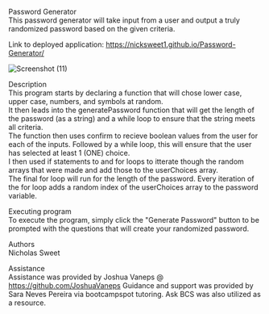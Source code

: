Password Generator <br>
This password generator will take input from a user and output a truly randomized password based on the given criteria.  <br>

Link to deployed application: https://nicksweet1.github.io/Password-Generator/ <br>


![Screenshot (11)](https://user-images.githubusercontent.com/111986248/235992969-cac73c91-abae-420e-9fc5-c394181752a4.png)

Description <br>
This program starts by declaring a function that will chose lower case, upper case, numbers, and symbols at random. <br> It then leads into the generatePassword function that will get the length of the password (as a string) and a while loop to ensure that the string meets all criteria. <br>The function then uses confirm to recieve boolean values from the user for each of the inputs. Followed by a while loop, this will ensure that the user has selected at least 1 (ONE) choice. <br> I then used if statements to and for loops to itterate though the random arrays that were made and add those to the userChoices array. <br>The final for loop will run for the length of the password. Every iteration of the for loop adds a random index of the userChoices array to the password variable. <br>

Executing program <br>
To execute the program, simply click the "Generate Password" button to be prompted with the questions that will create your randomized password. <br>

Authors<br>
Nicholas Sweet<br>

Assistance<br>
Assistance was provided by Joshua Vaneps @ https://github.com/JoshuaVaneps
Guidance and support was provided by Sara Neves Pereira via bootcampspot tutoring.
Ask BCS was also utilized as a resource.



